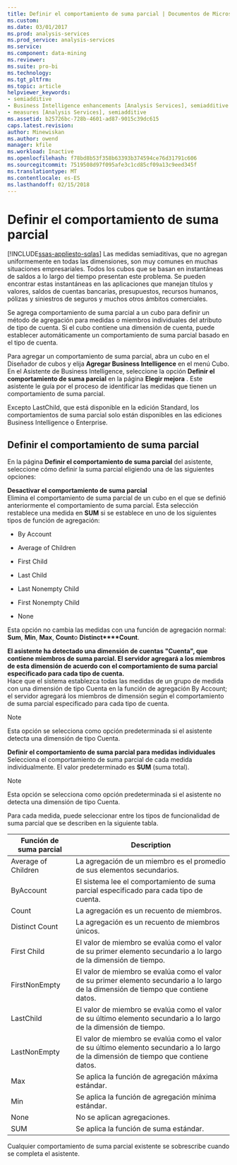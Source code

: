```yaml
---
title: Definir el comportamiento de suma parcial | Documentos de Microsoft
ms.custom: 
ms.date: 03/01/2017
ms.prod: analysis-services
ms.prod_service: analysis-services
ms.service: 
ms.component: data-mining
ms.reviewer: 
ms.suite: pro-bi
ms.technology: 
ms.tgt_pltfrm: 
ms.topic: article
helpviewer_keywords:
- semiadditive
- Business Intelligence enhancements [Analysis Services], semiadditive behavior
- measures [Analysis Services], semiadditive
ms.assetid: b25726bc-728b-4601-ad87-9015c39dc615
caps.latest.revision: 
author: Minewiskan
ms.author: owend
manager: kfile
ms.workload: Inactive
ms.openlocfilehash: f78bd8b53f358b63393b374594ce76d31791c606
ms.sourcegitcommit: 7519508d97f095afe3c1cd85cf09a13c9eed345f
ms.translationtype: MT
ms.contentlocale: es-ES
ms.lasthandoff: 02/15/2018
---
```

# <a name="define-semiadditive-behavior"></a>Definir el comportamiento de suma parcial
[!INCLUDE[ssas-appliesto-sqlas](../../includes/ssas-appliesto-sqlas.md)]
Las medidas semiaditivas, que no agregan uniformemente en todas las dimensiones, son muy comunes en muchas situaciones empresariales. Todos los cubos que se basan en instantáneas de saldos a lo largo del tiempo presentan este problema. Se pueden encontrar estas instantáneas en las aplicaciones que manejan títulos y valores, saldos de cuentas bancarias, presupuestos, recursos humanos, pólizas y siniestros de seguros y muchos otros ámbitos comerciales.  
  
 Se agrega comportamiento de suma parcial a un cubo para definir un método de agregación para medidas o miembros individuales del atributo de tipo de cuenta. Si el cubo contiene una dimensión de cuenta, puede establecer automáticamente un comportamiento de suma parcial basado en el tipo de cuenta.  
  
 Para agregar un comportamiento de suma parcial, abra un cubo en el Diseñador de cubos y elija **Agregar Business Intelligence** en el menú Cubo. En el Asistente de Business Intelligence, seleccione la opción **Definir el comportamiento de suma parcial** en la página **Elegir mejora** . Este asistente le guía por el proceso de identificar las medidas que tienen un comportamiento de suma parcial.  
  
 Excepto LastChild, que está disponible en la edición Standard, los comportamientos de suma parcial solo están disponibles en las ediciones Business Intelligence o Enterprise.  
  
## <a name="define-semiadditive-behavior"></a>Definir el comportamiento de suma parcial  
 En la página **Definir el comportamiento de suma parcial** del asistente, seleccione cómo definir la suma parcial eligiendo una de las siguientes opciones:  
  
 **Desactivar el comportamiento de suma parcial**  
 Elimina el comportamiento de suma parcial de un cubo en el que se definió anteriormente el comportamiento de suma parcial. Esta selección restablece una medida en **SUM** si se establece en uno de los siguientes tipos de función de agregación:  
  
-   By Account  
  
-   Average of Children  
  
-   First Child  
  
-   Last Child  
  
-   Last Nonempty Child  
  
-   First Nonempty Child  
  
-   None  
  
 Esta opción no cambia las medidas con una función de agregación normal: **Sum**, **Min**, **Max**, **Count**o **Distinct****Count**.  
  
 **El asistente ha detectado una dimensión de cuentas "Cuenta", que contiene miembros de suma parcial. El servidor agregará a los miembros de esta dimensión de acuerdo con el comportamiento de suma parcial especificado para cada tipo de cuenta.**  
 Hace que el sistema establezca todas las medidas de un grupo de medida con una dimensión de tipo Cuenta en la función de agregación By Account; el servidor agregará los miembros de dimensión según el comportamiento de suma parcial especificado para cada tipo de cuenta.  
  
> [!NOTE]  
>  Esta opción se selecciona como opción predeterminada si el asistente detecta una dimensión de tipo Cuenta.  
  
 **Definir el comportamiento de suma parcial para medidas individuales**  
 Selecciona el comportamiento de suma parcial de cada medida individualmente. El valor predeterminado es **SUM** (suma total).  
  
> [!NOTE]  
>  Esta opción se selecciona como opción predeterminada si el asistente no detecta una dimensión de tipo Cuenta.  
  
 Para cada medida, puede seleccionar entre los tipos de funcionalidad de suma parcial que se describen en la siguiente tabla.  
  
|Función de suma parcial|Description|  
|---------------------------|-----------------|  
|Average of Children|La agregación de un miembro es el promedio de sus elementos secundarios.|  
|ByAccount|El sistema lee el comportamiento de suma parcial especificado para cada tipo de cuenta.|  
|Count|La agregación es un recuento de miembros.|  
|Distinct Count|La agregación es un recuento de miembros únicos.|  
|First Child|El valor de miembro se evalúa como el valor de su primer elemento secundario a lo largo de la dimensión de tiempo.|  
|FirstNonEmpty|El valor de miembro se evalúa como el valor de su primer elemento secundario a lo largo de la dimensión de tiempo que contiene datos.|  
|LastChild|El valor de miembro se evalúa como el valor de su último elemento secundario a lo largo de la dimensión de tiempo.|  
|LastNonEmpty|El valor de miembro se evalúa como el valor de su último elemento secundario a lo largo de la dimensión de tiempo que contiene datos.|  
|Max|Se aplica la función de agregación máxima estándar.|  
|Min|Se aplica la función de agregación mínima estándar.|  
|None|No se aplican agregaciones.|  
|SUM|Se aplica la función de suma estándar.|  
  
 Cualquier comportamiento de suma parcial existente se sobrescribe cuando se completa el asistente.  
  
  
